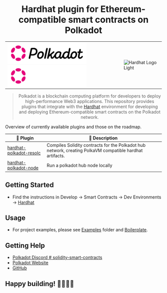 <div align="center">

# Hardhat plugin for Ethereum-compatible smart contracts on Polkadot

<table>
  <tr>
    <td>
      <img height="70px" alt="Polkadot Logo Light" src="https://github.com/paritytech/polkadot-sdk/raw/master/docs/images/Polkadot_Logo_Horizontal_Pink_Black.png#gh-light-mode-only"/>
      <img height="70px" alt="Polkadot Logo Dark" src="https://github.com/paritytech/polkadot-sdk/raw/master/docs/images/Polkadot_Logo_Horizontal_Pink_White.png#gh-dark-mode-only"/>
    </td>
    <td>
      <img height="70px" alt="Hardhat Logo Light" src="https://hardhat.org/_next/image?url=%2F_next%2Fstatic%2Fmedia%2Fhardhat-logo.5c5f687b.svg&w=384&q=75"/>
    </td>
  </tr>
</table>

> Polkadot is a blockchain computing platform for developers to deploy high-performance Web3 applications. This repository provides plugins that integrate with the [Hardhat](https://hardhat.org/) environment for developing and deploying Ethereum-compatible smart contracts on the Polkadot network.

</div>

Overview of currently available plugins and those on the roadmap.

| 🔌 Plugin                     | 📄 Description                                                                                                                    |
|-------------------------------|-----------------------------------------------------------------------------------------------------------------------------------|
| [hardhat-polkadot-resolc](https://github.com/paritytech/hardhat-revive/tree/main/packages/hardhat-resolc)           | Compiles Solidity contracts for the Polkadot hub network, creating PolkaVM compatible hardhat artifacts.                              |
| [hardhat-polkadot-node](https://github.com/paritytech/hardhat-revive/blob/main/packages/hardhat-revive-node/README.md)         | Run a polkadot hub node locally 

## Getting Started

* Find the instructions in Develop -> Smart Contracts -> Dev Environments -> [Hardhat](https://papermoonio.github.io/polkadot-mkdocs/develop/smart-contracts/dev-environments/hardhat/)

## Usage

* For project examples, please see [Examples](https://github.com/paritytech/hardhat-revive/tree/main/examples) folder and [Boilerplate](https://github.com/paritytech/create-polkadot-dapp).

## Getting Help

* [Polkadot Discord # solidity-smart-contracts](https://discord.com/channels/722223075629727774/1316832344748986398)
* [Polkadot Website](https://polkadot.com/)
* [GitHub](https://github.com/paritytech)

## Happy building! 👷‍♀️👷‍♂️